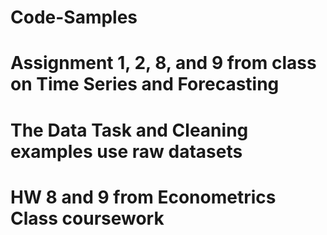 # Code-Samples

# Assignment 1, 2, 8, and 9 from class on Time Series and Forecasting 

# The Data Task and Cleaning examples use raw datasets 

# HW 8 and 9 from Econometrics Class coursework 

